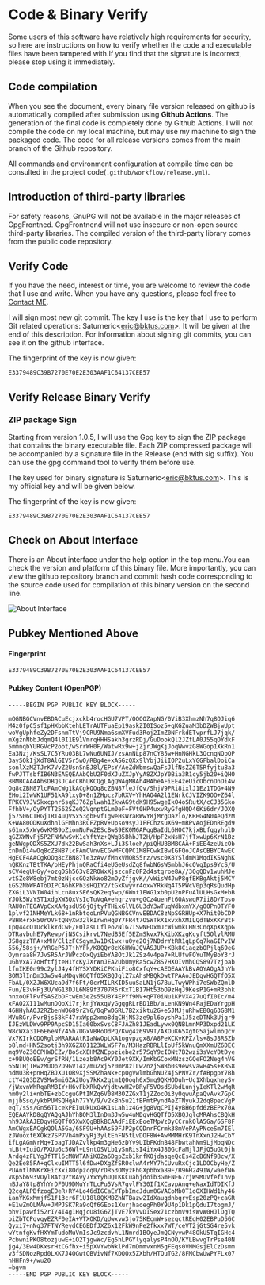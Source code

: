 # Code & Binary Verify

Some users of this software have relatively high requirements for security, so here are instructions on how to verify
whether the code and executable files have been tampered with.If you find that the signature is incorrect, please stop
using it immediately.

## Code compilation

When you see the document, every binary file version released on github is automatically compiled after submission using **Github Actions**. The generation of the final code is completely done by Github Actions. I will not compile the code on my local machine, but may use my machine to sign the packaged code. The code for all release versions comes from the main branch of the Github repository.

All commands and environment configuration at compile time can be consulted in the project
code(`.github/workflow/release.yml`).

## Introduction of third-party libraries

For safety reasons, GnuPG will not be available in the major releases of GpgFrontned. GpgFrontnend will not use insecure or non-open source third-party libraries. The compiled version of the third-party library comes from the public code repository.

## Verify Code

If you have the need, interest or time, you are welcome to review the code that I use and write. When you have any
questions, please feel free to [Contact ME](../contract.md).

I will sign most new git commit. The key I use is the key that I use to perform Git related operations:
Saturneric\<eric@bktus.com\>. It will be given at the end of this description. For information about signing git commits, you
can see it on the github interface.

The fingerprint of the key is now given:

```text
E3379489C39B7270E70E2E303AAF1C64137CEE57
```

## Verify Release Binary Verify

### ZIP package Sign

Starting from version 1.0.5, I will use the Gpg key to sign the ZIP package that contains the binary executable file.
Each ZIP compressed package will be accompanied by a signature file in the Release (end with sig suffix). You can use
the gpg command tool to verify them before use. 

The key used for binary signature is Saturneric\<eric@bktus.com\>. This is my official key and will be given below.

The fingerprint of the key is now given:

```text
E3379489C39B7270E70E2E303AAF1C64137CEE57
```

## Check on About Interface

There is an About interface under the help option in the top menu.You can check the version and platform of this binary
file. More importantly, you can view the github repository branch and commit hash code corresponding to the source code
used for compilation of this binary version on the second line.

![About Interface](https://image.cdn.bktus.com/i/2023/11/16/b460a4ce-6d9e-b3e1-236f-92d97ad5f87e.webp)

## Pubkey Mentioned Above

#### Fingerprint

```text
E3379489C39B7270E70E2E303AAF1C64137CEE57
```

#### Pubkey Content (OpenPGP)

```text
-----BEGIN PGP PUBLIC KEY BLOCK-----

mQGNBGCVnvEBDACuEcjxckb4rocHGU7VPT/OOOOZapNG/0ViB3XhmzNh7q8QJiq6
M4z0fpC5sf1pHXbbKtehLETrAUTFuaEp19askZI0ISoz5+qKGZuaM3bDZWBjwUpt
woVgUphfeZy2DFsnmTtVj9CRU9Nma6smXVFud3Roj2ImZ0NFrkdETvprfLJ7jqk/
mXgznNbbJdqmQ4l0I1E91VmrqHHHSakh3grzRDj/GuDookQl2JZfLA0J55qOYdkF
5mmnqbYURGVcP2oot/wSrrWH0F/WatwRx9w+jZjrJWgKjJoqWwvzG8WGop1XkRn1
Ea3Nzj/KsSL7C5YRu03BL7wNu6UNIJ/zsAnNLp87nCY85w+HnNGHkL3QcnqNQbQP
3aySOkIjXdT8AlGIV5r5wO/RBg4e+xASGzQXx9lYbjJiiIOP2uLxYGGFbalDoiCa
sonlXzMZTJrK7VvZ2UsnSnBJ8l/EPsY/AeZdWbmswQaFsJlfNsZZ6T5Rfyjtu8a3
fwPJTTsbfIB6N3EAEQEAAbQbU2F0dXJuZXJpYyA8ZXJpY0Bia3R1cy5jb20+iQHO
BBMBCAA4AhsDBQsJCAcCBhUKCQgLAgQWAgMBAh4BAheAFiEE4zeUicObcnDnDi4w
Oq8cZBN87lcFAmCWg1kACgkQOq8cZBN87leJfQv/ShjV9PRi8ixlJ1Ez1TDG+4N9
EHoi2IwVK1UF51kA9lxyD+8n1ZHpcz7bRXV+YhHAO4A2l1ENrkCJVIZK9OO+Z64l
TPKCV9JVSkxcpnr6sqKJ76Zplwah1ZkwAG9tdK9H95wgeIkO4oSRutX/cCJ35Gko
FfhbV+/OyPYTT2562SZeQ2VqnptGLm0eF+FVt0HP4uxvRyGfgHQD46Ki6dr/JOXQ
j57S06CIHGj1RT4uQVSx53gbFvfIgweHsWraRWwY8jMrgOazlo/KRHG4N04eQdzM
K+WA80ODKuXdhnlGFMhn3RCFZpRV+Upso9syJ1FFChzsuX69+mRPvAojEDnREgd9
s61nx5xWy6vKMB9oZiomNuPw2EScBwS9EK0M6APqgBaIdL6HOC7kjxBLfqgyhulD
qGZXWNvFj5P2FNMVwSvK1cYftYz+QWqB5BhbJT2H/HpF2xNsH7jfTxwUp6KrN1Bz
geNWgpQDXS5ZXU7dk22BwSah3nXs+LJi3Sloeh/piQHUBBMBCAA+FiEE4zeUicOb
cnDnDi4wOq8cZBN87lcFAmCVnvECGwMFCQPC1M8FCwkIBwIGFQoJCAsCBBYCAwEC
HgECF4AACgkQOq8cZBN87le3zAv/fMnxVMORS5rz/vsc0X8YSldmM1MqdIKSNghK
nQKKnzTBtTKA/oHEyPhjnQRaCfi4eUGeUsdZq8fwbN6sWSmbhJ6cOVgIps9YcS/U
sCV4egUHGy/+ozgDSh563v82ROWxXjszcnFz0F2d4stgroe8A//3OgQDv1wuhMJe
vtSZe8W8ebj7mt0zNjccGQzNkWo82mOyZfjgvK//vWisW4JwP8gfEKBgAktj5MCY
iGS2NbWPAToDIPCA6hKPb3sHQIY2/tGkKwyvr4oxwYRkNq4T5PWcV0p3qRsQudHp
ZXGiL3VNIW04ihLcn8uxSE6sQK2eq5wp/6Wnt1EWG1xb0pU2nPFuAlULHsGxM+bB
YJOk5WzYST1xdgXW3QxVsIoTuVqA+ehqrzvu+gGCz4uenFt6OAswqR7ii8D/Tpso
RAU0nTEOAVpCxXAMgsdUS6jOjtyfTHixGlVL6U3dY3wTuqWdbxmYX/g00PnOTYF0
1plvf21NHMeYLk68+1nRbtqoLnPVuQGNBGCVnvEBDAC8zNpSGRHUp+X7hit0bCDP
P8HR+rxH50rOVFtQNyXw32lkIrwnHq0Y7FR4t7OSWTkX1xvxhXMILQdTBxKKrBtF
IpQ44cO1UcklkYdCwE/F0lasLLfleo2NlG7ISwNEOxmJcWiwmkLHN3CnqXpXXqpG
DTRavbuhE7yRewp/jNSCsikrvL7NedB5Ef5EZmSkvx7kXibXKzgKcyft5OlylRMU
JS8gzzTPA+xMH/Cl1zFCSgymJw1DK1wx+u0ye2Oj7NDdrYtRR1qLpCq7kaGIPvIW
556/58sj+/YRGeP5JTjhYFk/K8QQr8cK6HWuJQVASJUP+KBk8CiaqzbOPjlq69eG
Oymraa8H7JvSR5ArJWPczOxQyiEbYABOtJk1ZSz4v4pa7+RLUfwFOYuTMyBoY3rJ
uGhVxA77oHftfjteH1YcKyJXrWnJEA2UbUmyRa5cwZ8S7HXOIvMhCQS897Tzjpab
lfnIKE0n99c2ylJ4y4fHYSXYDKiCPKniFio8CxfqY+cAEQEAAYkBvAQYAQgAJhYh
BOM3lInDm3Jw5w4uMDqvHGQTfO5XBQJglZ7xAhsMBQkDwtTPAAoJEDqvHGQTfO5X
FbAL/0XZJW6XUca9d7f6Ft/0crMILRKID5uuSaLN1jG7BuLTwyWPhi7eSWbZQmlD
Fun/E3vHFj3U/WG13DJL6M89f3707R6rKxT1B17Ht53bO9zHqJ9KesP1G+mR3phk
hnxoQFlFvfSASZbDFtwEm3eZs55UBY4EPYf9MV+qPT0iNu1KPVX427uQfI0Ic/m4
xFAO2XI11wMunDQoXi7rjknjYWxqVyGgqgRLrBD1Bb/aLenKN9Wn4FajEDaYrgpH
46HHyhAOJ2RZbenWO689rZY6/0qPwDGRL7B2xiktu2G+e5JMJjuRhwEB0g63G8M1
MVuRGr/PvrBjs58kF47rxWpp2xmo8dqCHjNS3ze9pl6oyshPa1J5zeDTNk3Ujgr9
IJEzWLDWv9PP9ApcSD15Ia60bxSvsC8FJAZh81JEadLywx0QNBLmnMP3Dxpd21LK
W8cWXa31F6E6eNf/45h7UGxVBRoOdPQ/Kwg4z69V9T/AXOuK65XgtG5ajwlmoQcv
Vx7KIrkCDQRgloMRARAAtRIaNwOpLKA1ogvpzgx8/A8PeXCKvKPZ/ls+8sJ8RSZb
b8lmd+HN52sotj3h9XGZXO1123WLW5F7n/M3HazRBRLlIoUf5kWnuQmXXmUZ6DEC
mq9VoZ30CPHWDEZv/BoScXEHMZNEppziebe2r57SqY9cIONt7B2wzi3sVcYOtDye
c+9BUQoEEv/grSfRN/1Lzezb8Ac9XY0Jet9XK/ImKbGCoxMNzszGQeFO2Neg4hVG
65NIHjTRwzMUOp2D9GV14z/mu2xj5z0mP8zTLw2nzjSW8b0s9ewsvawH45s+XBS8
ndMU3R+pnHqZBJXU1OR9XjSSMZhaNk+cpOgVwlmbGhNUZ4jSPNVZr/fABpgpY7Bh
ctY42Q3DZVSMwSmiGZA2Uoy7kKx2qtm1Q0ogh6x5mq9QKHODuh+Uc1XhbqxheySv
/jWxvnWhRqaRMBIY+H6vFbXRkQvYjdtwwHZvBRyF5VOsdSUbdLunjyIeKTl2wMqR
hm0y2li+nbTE+zbCcguGPtIMZq6V08M3OZZGxT1jZZocOi3y0qwuApaQvAvk7GpC
mjjbSsq/ykbPUMSQHqAh77YY/9/v2kBh5u21fBPmtPyndAeZTNyukJ2dq8pecVgP
eqT/sSs/Gn56T1cekPEIuUkUxQ4K1sLah1z4G+jg8VqCPIj4yBH6pfd6zBEPx70A
EQEAAYkD8gQYAQgAJhYhBOM3lInDm3Jw5w4uMDqvHGQTfO5XBQJgloMRAhsCBQkH
hh93AkAJEDqvHGQTfO5XwXQgBBkBCAAdFiEExEoeTMpVzDyCCrnkOlA5Ga/6SF8F
AmCWgxEACgkQOlA5Ga/6SF9U+hAAs59FJP2pCQDnrFCrmk38mVePAyPNceSm7IEl
zJWuoxf6XOkz7SP7Vh4mPxyRj3yltEnFN5tLvDOF8W+AwMMMHrK9TnXxnJ2HwCbY
ifLgAGmNrMq+IoagTJDAZvlkp4m3gHe6zDYv9UIbFKdnB48FbwtahNm9LjMbqNDc
nLBt+IuiO/PXUu6c56Wl+L9ntOSVLb1ySnRisI4iYx4J80GcFaMjlJFjQ5uGt0jh
Ardq4zFLYgJfTTl6cM8WTANiKO2a6DgpZxb1knfKOjdasqeQcEs4ZcB6Nf9Bcw/X
Qe2Ee85FA+qClxuIMTT5l6fDw+DXgZfSR0clwA4rMY7hCUvuRxCjc1LDOCbyHe/Z
PUAntlNNKrXEicXxi8Odpzcq0/rDR53OMyzFhGXpbbxa89F/B96H249IW/waefN6
VKpSb693VOyl8AtQ2tRAvy7YxYyhUQIKKCuahjdoib3GmFNE67rjW9MUVfefIhvp
nBJaY8tp8YhYrDF0U9DMuYrTLcPu5VsR7gvlFY30If1XCavpAnq+eNaxIdTDIKfJ
Q2cgALPBfzogEOeR+RY4Lo46dIGCaEYTpbImcJdum0GVACoMb0T1oOXIHWd1hy46
ianYKGxMmjfS1f13cr6F1U18l8QKMBZhNTBazw2IdXaugdnbqryEsp20zPQ+caGR
+E1wZmOLMAv+JMPJSK7Ra9cQf6GEos1XurjhaoegPh0Y9U4p1Dk1pQduI7togmJ/
bhvIpawfi52rI/4I4g1HqjcU8iG6ZjTVE7kVVvDISex71czbmV9isWvW0HJlDgTQ
piZbTCPqvgyEZRF0eIA+VTXOKD/qUwxvw3jo75KEcmW+sezqctREgH02EBPuD5GC
Qyxi7+nNq37FTNYReydCEGEDfJXZ6x12FkW9nPe2fkxx7WT/ceVT2jGtSG4re5vk
wYtnfgKvfHXYmTudoMuVmIsJc9zcdvhL1Nmrd1BOyeJmQCNyvwP48OkU5TqIGHc4
PcbwniPKO8tozjuwE+iO2TjgwWc/Eg5hLPGYlyqalysP4nOO/KYLBwvgTrPse40N
jg4/3Ew4DKxsrHtCGfhx+i5pXVYwbWklPd7mDmmvxnM5gFEqs0VMMGsjElCzDsmm
v3fSDNozRpd0LXK7J4QGwtOBVivNf7XDQOx5ZXbh/HTQuTG2/8FMCbwUwPYFLx07
hHHFn9+/wu20
=bgvm
-----END PGP PUBLIC KEY BLOCK-----

```